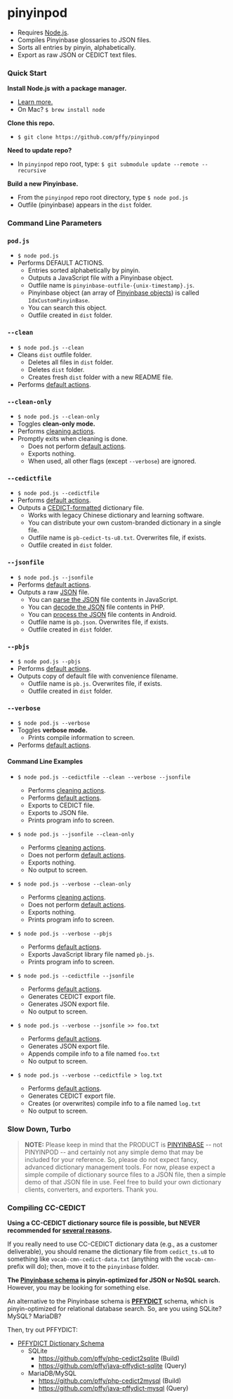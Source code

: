 # pinyinpod

+ Requires [Node.js][nodejs_page].
+ Compiles Pinyinbase glossaries to JSON files.
+ Sorts all entries by pinyin, alphabetically.
+ Export as raw JSON or CEDICT text files.

### Quick Start

**Install Node.js with a package manager.**
+ [Learn more.][gh_getnode]
+ On Mac? `$ brew install node`

**Clone this repo.**
+ `$ git clone https://github.com/pffy/pinyinpod`

**Need to update repo?**
+ In `pinyinpod` repo root, type: `$ git submodule update --remote --recursive`

**Build a new Pinyinbase.**
+ From the `pinyinpod` repo root directory, type `$ node pod.js`
+ Outfile (pinyinbase) appears in the `dist` folder.


### Command Line Parameters

### `pod.js`

+ `$ node pod.js`
+ Performs DEFAULT ACTIONS.
  + Entries sorted alphabetically by pinyin.
  + Outputs a JavaScript file with a Pinyinbase object.
  + Outfile name is `pinyinbase-outfile-{unix-timestamp}.js`.
  + Pinyinbase object (an array of [Pinyinbase objects][gh_js_pinyinbase]) is called `IdxCustomPinyinBase`.
  + You can search this object.
  + Outfile created in `dist` folder.

### `--clean`

+ `$ node pod.js --clean`
+ Cleans `dist` outfile folder.
  + Deletes all files in `dist` folder.
  + Deletes `dist` folder.
  + Creates fresh `dist` folder with a new README file.
+ Performs [default actions][gh_podjs].

### `--clean-only`

+ `$ node pod.js --clean-only`
+ Toggles **clean-only mode.**
+ Performs [cleaning actions][gh_clean].
+ Promptly exits when cleaning is done.
  + Does not perform [default actions][gh_podjs].
  + Exports nothing.
  + When used, all other flags (except `--verbose`) are ignored.

### `--cedictfile`

+ `$ node pod.js --cedictfile`
+ Performs [default actions][gh_podjs].
+ Outputs a [CEDICT-formatted][cedict_syntax] dictionary file.
  + Works with legacy Chinese dictionary and learning software.
  + You can distribute your own custom-branded dictionary in a single file.
  + Outfile name is `pb-cedict-ts-u8.txt`. Overwrites file, if exists.
  + Outfile created in `dist` folder.

### `--jsonfile`

+ `$ node pod.js --jsonfile`
+ Performs [default actions][gh_podjs].
+ Outputs a raw [JSON][json_home] file.
  + You can [parse the JSON][json_parse] file contents in JavaScript.
  + You can [decode the JSON][json_decode] file contents in PHP.
  + You can [process the JSON][json_android] file contents in Android.
  + Outfile name is `pb.json`. Overwrites file, if exists.
  + Outfile created in `dist` folder.

### `--pbjs`

+ `$ node pod.js --pbjs`
+ Performs [default actions][gh_podjs].
+ Outputs copy of default file with convenience filename.
  + Outfile name is `pb.js`. Overwrites file, if exists.
  + Outfile created in `dist` folder.

### `--verbose`

+ `$ node pod.js --verbose`
+ Toggles **verbose mode.**
  + Prints compile information to screen.
+ Performs [default actions][gh_podjs].


#### Command Line Examples

+ `$ node pod.js --cedictfile --clean --verbose --jsonfile`
  + Performs [cleaning actions][gh_clean].
  + Performs [default actions][gh_podjs].
  + Exports to CEDICT file.
  + Exports to JSON file.
  + Prints program info to screen.

+ `$ node pod.js --jsonfile --clean-only`
  + Performs [cleaning actions][gh_clean].
  + Does not perform [default actions][gh_podjs].
  + Exports nothing.
  + No output to screen.

+ `$ node pod.js --verbose --clean-only`
  + Performs [cleaning actions][gh_clean].
  + Does not perform [default actions][gh_podjs].
  + Exports nothing.
  + Prints program info to screen.

+ `$ node pod.js --verbose --pbjs`
  + Performs [default actions][gh_podjs].
  + Exports JavaScript library file named `pb.js`.
  + Prints program info to screen.

+ `$ node pod.js --cedictfile --jsonfile`
  + Performs [default actions][gh_podjs].
  + Generates CEDICT export file.
  + Generates JSON export file.
  + No output to screen.

+ `$ node pod.js --verbose --jsonfile >> foo.txt`
  + Performs [default actions][gh_podjs].
  + Generates JSON export file.
  + Appends compile info to a file named `foo.txt`
  + No output to screen.

+ `$ node pod.js --verbose --cedictfile > log.txt`
  + Performs [default actions][gh_podjs].
  + Generates CEDICT export file.
  + Creates (or overwrites) compile info to a file named `log.txt`
  + No output to screen.

### Slow Down, Turbo

> **NOTE:** Please keep in mind that the PRODUCT is [PINYINBASE][gh_pinyinbase] -- not PINYINPOD -- and certainly not any simple demo that may be included for your reference. So, please do not expect fancy, advanced dictionary management tools. For now, please expect a simple compile of dictionary source files to a JSON file, then a simple demo of that JSON file in use. Feel free to build your own dictionary clients, converters, and exporters. Thank you.

### Compiling CC-CEDICT

**Using a CC-CEDICT dictionary source file is possible, but NEVER recommended for [several reasons][gh_casestudy].**

If you really need to use CC-CEDICT dictionary data (e.g., as a customer deliverable), you should rename the dictionary file from `cedict_ts.u8` to something like `vocab-cmn-cedict-data.txt` (anything with the `vocab-cmn-` prefix will do); then, move it to the `pinyinbase` folder.

**The [Pinyinbase schema][schema_pb] is pinyin-optimized for JSON or NoSQL search.** However, you may be looking for something else.

An alternative to the Pinyinbase schema is **[PFFYDICT][gh_pffydict]** schema, which is pinyin-optimized for relational database search. So, are you using SQLite? MySQL? MariaDB?

Then, try out PFFYDICT:

  + [PFFYDICT Dictionary Schema][gh_pffydict]
    + SQLite
      + https://github.com/pffy/php-cedict2sqlite (Build)
      + https://github.com/pffy/java-pffydict-sqlite (Query)
    + MariaDB/MySQL
      + https://github.com/pffy/php-cedict2mysql (Build)
      + https://github.com/pffy/java-pffydict-mysql (Query)

[cedict_syntax]: http://cc-cedict.org/wiki/format:syntax
[gh_casestudy]: https://github.com/pffy/pinyinbase#case-studies
[gh_clean]:https://github.com/pffy/pinyinpod/blob/master/README.md#--clean
[gh_getnode]: https://github.com/nodejs/node-v0.x-archive/wiki/Installing-Node.js-via-package-manager
[gh_js_pinyinbase]: https://github.com/pffy/javascript-pinyinbase
[gh_pffydict]: https://github.com/pffy/pffydict
[gh_pinyinbase]: https://github.com/pffy/pinyinbase
[gh_podjs]: https://github.com/pffy/pinyinpod/blob/master/README.md#podjs
[json_android]: http://developer.android.com/reference/org/json/JSONObject.html
[json_api]: http://jsonapi.org/
[json_decode]: http://php.net/manual/en/function.json-decode.php
[json_home]: http://www.json.org/
[json_java]: https://github.com/douglascrockford/JSON-java
[json_parse]: https://developer.mozilla.org/en-US/docs/Web/JavaScript/Reference/Global_Objects/JSON/parse
[nodejs_page]: https://nodejs.org/en/download/
[schema_pb]: https://github.com/pffy/pinyinbase/blob/master/README.md#pinyinbase-schema
